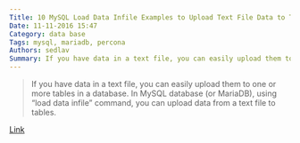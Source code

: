 ```yaml
---
Title: 10 MySQL Load Data Infile Examples to Upload Text File Data to Tables
Date: 11-11-2016 15:47
Category: data base
Tags: mysql, mariadb, percona
Authors: sedlav
Summary: If you have data in a text file, you can easily upload them to one or more tables in a database. In MySQL database (or MariaDB),
---
```


> If you have data in a text file, you can easily upload them to one or more tables in a database. In MySQL database (or MariaDB), using “load data infile” command, you can upload data from a text file to tables.

[Link](http://www.thegeekstuff.com/2016/11/mysql-load-data-infile/)

